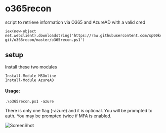 # o365recon
script to retrieve information via O365 and AzureAD with a valid cred

```
iex(new-object net.webclient).downloadstring('https://raw.githubusercontent.com/sp00ks-git/o365recon/master/o365recon.ps1')
```

## setup
Install these two modules
```
Install-Module MSOnline
Install-Module AzureAD
```

#### Usage:
```
.\o365recon.ps1 -azure
```

There is only one flag (-azure) and it is optional. You will be prompted to auth. You may be prompted twice if MFA is enabled.

![ScreenShot](https://raw.github.com/nyxgeek/o365recon/master/screenshot.png?)
